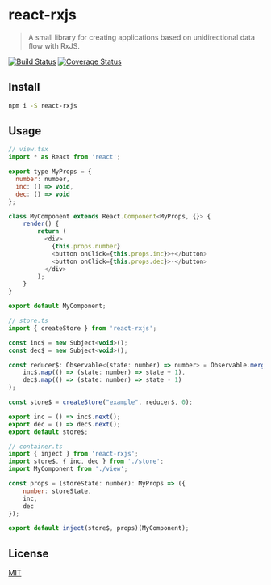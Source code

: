 # react-rxjs

> A small library for creating applications based on unidirectional data flow with RxJS.

[![Build Status](https://travis-ci.org/jarlah/react-rxjs.svg?branch=master)](https://travis-ci.org/jarlah/react-rxjs)
[![Coverage Status](https://coveralls.io/repos/github/jarlah/react-rxjs/badge.svg?branch=master)](https://coveralls.io/github/jarlah/react-rxjs?branch=master)

## Install

```bash
npm i -S react-rxjs
```

## Usage

```js
// view.tsx
import * as React from 'react';

export type MyProps = { 
  number: number, 
  inc: () => void, 
  dec: () => void 
};

class MyComponent extends React.Component<MyProps, {}> {
    render() {
        return (
          <div>
            {this.props.number}
            <button onClick={this.props.inc}>+</button>
            <button onClick={this.props.dec}>-</button>
          </div>
        );
    }
}

export default MyComponent;
```

```js
// store.ts
import { createStore } from 'react-rxjs';

const inc$ = new Subject<void>();
const dec$ = new Subject<void>();

const reducer$: Observable<(state: number) => number> = Observable.merge(
    inc$.map(() => (state: number) => state + 1),
    dec$.map(() => (state: number) => state - 1)
);

const store$ = createStore("example", reducer$, 0);

export inc = () => inc$.next();
export dec = () => dec$.next();
export default store$;
```

```js
// container.ts
import { inject } from 'react-rxjs';
import store$, { inc, dec } from './store';
import MyComponent from './view';

const props = (storeState: number): MyProps => ({
    number: storeState,
    inc,
    dec
});

export default inject(store$, props)(MyComponent);
```

## License

[MIT](http://vjpr.mit-license.org)
